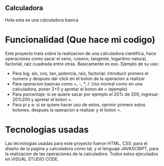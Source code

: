 ## Calculadora
Hola esta es una calculadora basica

# Funcionalidad (Que hace mi codigo)

Este proyecto trata sobre la realizacion de una calculadora cientifica, hace operaciones como sacar el seno, coseno, tangente, logaritmo natural, factorial, raiz cuadrada entre otras. 
Basicamente es eso. Ejemplo de su uso: 
- Para log, sin, cos, tan, potencia, raiz, factorial:  introducir primero el numero y despues dar click en el boton de la operacion a realizar
- Para operacion basicas como +, -, *, /: Uso normal como en una calculadora, poner 2+5 y apretar el boton de = (ejemplo)
- Para porcentaje: si se quiere sacar por ejemplo el 20% de 200, ingresar: 20%200 y apretar el boton =.
- Para pi y e: si se quiere hacer uso de estos, oprimir primero estos botones, despues la operacion a realizar y el boton =.

# Tecnologias usadas

Las tecnologias usadas para este proyecto fueron HTML, CSS: para el diseño de la pagina y calculadora como tal, y el lenguaje JAVASCRIPT, para la realizacion de las operaciones de la calculadora. 
Todos estos ejecutados en VISUAL STUDIO CODE. 

